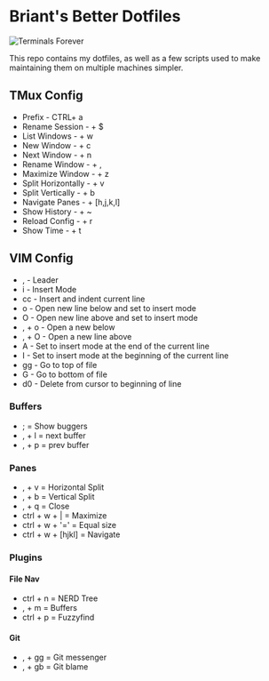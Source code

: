 # Briant's Better Dotfiles

![Terminals Forever](https://www.commitstrip.com/wp-content/uploads/2016/12/Strip-Lignes-de-commande-english650-final-2.jpg)

This repo contains my dotfiles, as well as a few scripts used to make maintaining them on multiple machines simpler.

## TMux Config

- Prefix - CTRL+ a
- Rename Session - <Prefix> + $
- List Windows - <Prefix> + w
- New Window - <Prefix> + c
- Next Window - <Prefix> + n
- Rename Window - <Prefix> + ,
- Maximize Window - <Prefix> + z
- Split Horizontally - <Prefix> + v
- Split Vertically - <Prefix> + b
- Navigate Panes - <Prefix> + [h,j,k,l]
- Show History - <Prefix> + ~
- Reload Config - <Prefix> + r
- Show Time - <Prefix> + t

## VIM Config
- , - Leader
- i - Insert Mode
- cc - Insert and indent current line
- o - Open new line below and set to insert mode
- O - Open new line above and set to insert mode
- , + o - Open a new below
- , + O - Open a new line above
- A - Set to insert mode at the end of the current line
- I - Set to insert mode at the beginning of the current line
- gg - Go to top of file
- G - Go to bottom of file
- d0 - Delete from cursor to beginning of line

### Buffers
- ; = Show buggers
- , + l = next buffer
- , + p = prev buffer

### Panes
- , + v = Horizontal Split
- , + b = Vertical Split
- , + q = Close
- ctrl + w + | = Maximize
- ctrl + w + '=' = Equal size
- ctrl + w + [hjkl] = Navigate 

### Plugins

#### File Nav
- ctrl + n = NERD Tree
- , + m = Buffers
- ctrl + p = Fuzzyfind

#### Git
- , + gg = Git messenger
- , + gb = Git blame
